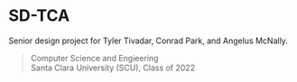 # SD-TCA
Senior design project for Tyler Tivadar, Conrad Park, and Angelus McNally.

> Computer Science and Engieering<br />Santa Clara University (SCU), Class of 2022
